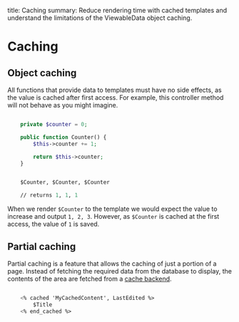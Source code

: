 title: Caching
summary: Reduce rendering time with cached templates and understand the limitations of the ViewableData object caching.

# Caching 

## Object caching

All functions that provide data to templates must have no side effects, as the value is cached after first access. For 
example, this controller method will not behave as you might imagine.

```php

	private $counter = 0;

	public function Counter() {
	    $this->counter += 1;

	    return $this->counter;
	}
```


```ss

	$Counter, $Counter, $Counter

	// returns 1, 1, 1
```

When we render `$Counter` to the template we would expect the value to increase and output `1, 2, 3`. However, as 
`$Counter` is cached at the first access, the value of `1` is saved.


## Partial caching

Partial caching is a feature that allows the caching of just a portion of a page. Instead of fetching the required data
from the database to display, the contents of the area are fetched from a [cache backend](../performance/caching).

```ss

	<% cached 'MyCachedContent', LastEdited %>
		$Title
	<% end_cached %>
```


